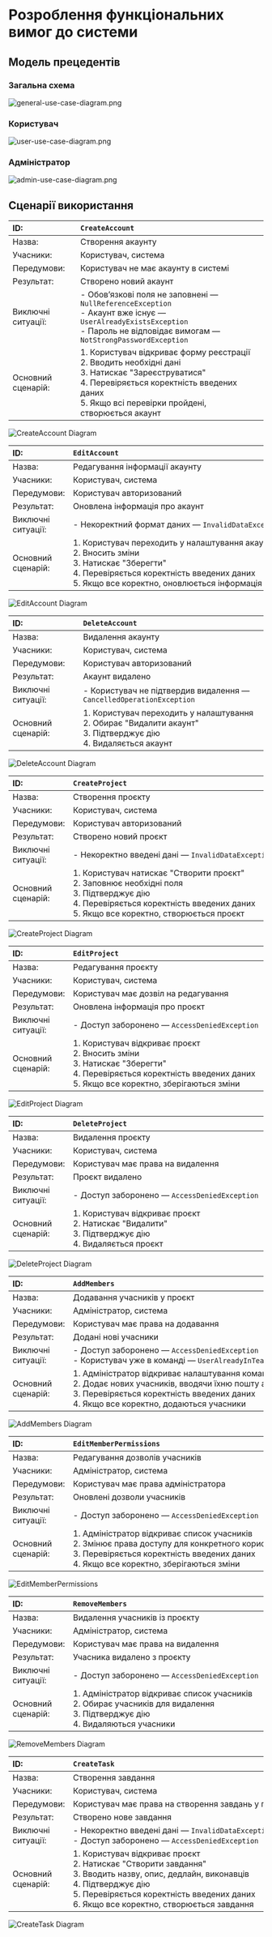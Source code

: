 # Розроблення функціональних вимог до системи

## Модель прецедентів

### Загальна схема

![general-use-case-diagram.png](../src/images/general-use-case-diagram.png)

### Користувач

![user-use-case-diagram.png](../src/images/user-use-case-diagram.png)

### Адміністратор

![admin-use-case-diagram.png](../src/images/admin-use-case-diagram.png)


## Сценарії використання

| ID:                | ` CreateAccount ` |
| :------------------| :--------------|     
| Назва:             | Створення акаунту |
| Учасники:          | Користувач, система |
| Передумови:        | Користувач не має акаунту в системі |
| Результат:         |  <div style="width:300px">Створено новий акаунт</div> |
| Виключні ситуації: | - Обов’язкові поля не заповнені — ` NullReferenceException `<br>- Акаунт вже існує — ` UserAlreadyExistsException `<br>- Пароль не відповідає вимогам — ` NotStrongPasswordException ` |
| Основний сценарій: | 1. Користувач відкриває форму реєстрації<br>2. Вводить необхідні дані<br>3. Натискає "Зареєструватися"<br>4. Перевіряється коректність введених даних<br>5. Якщо всі перевірки пройдені, створюється акаунт |

![CreateAccount Diagram](www.plantuml.com/plantuml/png/ZLBDIW9H5Dxx51TRjn8t6c4Bjn953s1wCs6QaPah6Sp2qSnD9CGmGX3X6zYWP9EZht3E6tNk6KOdA4ZG-tFFztC-JyLHTLjrRuoS2o-mmJwiqCC13Y64EOxTdA0FrvHvMnBmZ04i8DAbNEGBl6Va6eU2bYNwJD6djmSCSBf7Kls6i2jwVHGGmvAExpXYmXW3GSjSRtQ8L-8OQ4iGiH8jCM6s495M7gPqcH7KhbC0Jl892_-uC4iQ8yarpDsK_ut0H00X1WIVeA-TQR1Msl1JHA2OdZqsJG8XNIxe6nFZAB7CsqJEj9GKThjrhSI1R1GBnG9V7rqUw_vNHFk5JpZcTj7ZA8PfKALTwQ6eTGtZJ5v9MveDMUqrP4UrBJDJSE58-yImPRrvL-sr7UNyLbIprBcoBRDrMdUSMyjk_YoIPfCDyo7DP4ODXxfvykaBpZiauvz2_rdaFe1eV_L1tMzrjDcm_vwaVUGuoeo27XmlbTNH_bVFKLQddAjG7pJ2tm00) 

| ID:                | ` EditAccount ` |
| :------------------| :--------------|      
| Назва:             | Редагування інформації акаунту |
| Учасники:          | Користувач, система |
| Передумови:        | Користувач авторизований |
| Результат:         | <div style="width:500px">Оновлена інформація про акаунт</div> |
| Виключні ситуації: | - Некоректний формат даних — ` InvalidDataException ` |
| Основний сценарій: | 1. Користувач переходить у налаштування акаунту<br>2. Вносить зміни<br>3. Натискає "Зберегти"<br>4. Перевіряється коректність введених даних<br>5. Якщо все коректно, оновлюється інформація про акаунт |

![EditAccount Diagram](www.plantuml.com/plantuml/png/VLBDJi9W4BptARxWsHFX0iPmq8EFKQ5H4Ym4g_7G0pyY7emaXa1YeiOtg1LZKsXzXTatShxlWv9uiCtNR7TdPsQthLy6RY-ukcWx8PwHIn-936Ge8yI8P18wYfV1r4nOLNZ3b_HvniYnH4BmWvAHGeO8ApRTRzkPoMIg6AIy8oOpNIg8dWZ8PR2Xm3VMCcSgAG0lR1fgGwPzfafOuCEgurDNIXPg7Y7UhNSMruZ2FtOHorpwCfMPLYEEnbBaffIoAMDvO8t4Y9bSyj2CZ1N3o8PMpky4dkgrpiu3jUSrAkLAsQGFJW_rJ0bIhEHH9ffIRSORqVyT5HRL0hglJlnhjzrg7hc1UtpJyBf1g-ERikStZSXsX5UzACI6TcTVBqjkpGXhIyyaVlYQAqIxZTSSm_Flz-rqQqwTilmHVW40)

| ID:                | ` DeleteAccount ` |
| :------------------| :--------------|
| Назва:             | Видалення акаунту |
| Учасники:          | Користувач, система |
| Передумови:        | Користувач авторизований |
| Результат:         | Акаунт видалено |
| Виключні ситуації: | - Користувач не підтвердив видалення — ` CancelledOperationException ` |
| Основний сценарій: | 1. Користувач переходить у налаштування<br>2. Обирає "Видалити акаунт"<br>3. Підтверджує дію<br>4. Видаляється акаунт |

![DeleteAccount Diagram](www.plantuml.com/plantuml/png/VP51IiDW48NtESLGrwvADwr8GLnxXfZ-Q24c8KPmaKNQe7KXBOX4SA5uWrXI2Qtj6TxSoETV4dSc15w6xysRV_xXTUB6oSsLxwHunKupr3hHgUPOejHPwWWVomoix0lUiTACtnrsg50JVXJD1LkKsD3qqDXPsUgYzRtXatH6ubawU4ADoZhO0RLGhlcMcjCqxVobQO6AnDAcLlZId7wM2ftleI1CZCJZYyj43epNw_QwjdnqVYmsPOsDpdN6jeNen0wSC-UU7LxwBNee9sxW6TytexF8n6uo3eFJMyz4ly9I9XZPBCV-fVZOhmehVADCctdRS-c2SrAqPneqnd_s74O3PyWWNiWF)

| ID:                |<div style="width:500px">` CreateProject `</div>   |
| :------------------| :--------------|      
| Назва:             | Створення проєкту |
| Учасники:          | Користувач, система |
| Передумови:        | Користувач авторизований |
| Результат:         | Створено новий проєкт |
| Виключні ситуації: | - Некоректно введені дані — ` InvalidDataException ` |
| Основний сценарій: | 1. Користувач натискає "Створити проєкт"<br>2. Заповнює необхідні поля<br>3. Підтверджує дію<br>4. Перевіряється коректність введених даних<br>5. Якщо все коректно, створюється проєкт |

![CreateProject Diagram](www.plantuml.com/plantuml/png/VL7FIW9n4BxlKmnsxYHUDC937NgCJPSIR1Nx5HtsO8fv2OKGXI32DzWM3T7KL_ZcZVgShHzqIL36-VvyC_Ehthgmu-vkca62L-oqYvK-Qa_xo93gC0c47-DKh2mBtWZq3ZIiMKsaW3d_PpzY8e8zonsMM6klu7KpfDYpdM6h8-gm9ME73nte50isfsBuHiTUytw0p7sfNP8-jKybMrCTvIJxIJ3FvwRZ5zB4oqssH4P-LySwuMRFv8q5QvlNHZn4iqb86CGeBFZTqd4WBDEypEFYbekaqxYwTd8KrKh5Kj7Q9vUdWXUiQBlXSaFRXXTQsIbJVMB2hEofnt8HtuVDHlqiTE7vGorgkqOhDZYAwnRokuA_BMtz-7ykN0cC--_xjTgLe4fhFlGt)

| ID:                | <div style="width:500px">` EditProject `</div> |
| :------------------| :--------------|      
| Назва:             | Редагування проєкту |
| Учасники:          | Користувач, система |
| Передумови:        | Користувач має дозвіл на редагування |
| Результат:         | Оновлена інформація про проєкт |
| Виключні ситуації: | - Доступ заборонено — ` AccessDeniedException ` |
| Основний сценарій: | 1. Користувач відкриває проєкт<br>2. Вносить зміни<br>3. Натискає "Зберегти"<br>4. Перевіряється коректність введених даних<br>5. Якщо все коректно, зберігаються зміни |

![EditProject Diagram](www.plantuml.com/plantuml/png/VL5DIiDG4Dxd58-wTbMwQKKgw44qVMX0az94S955awBTI0jIKX14l45C3OROr2jySoFdJPAA6nC8apVVV3zlXdvmFWbkRwwj4C_OqHG5HHJJ31bIceUMuaSm0odx2a-Ku0EbWGfefV3DFplaV1Z_mb0nNuI2sHuLFh7bkGh57l32ix6HGoai7QpnZfofScnCfrD3vHFYhNR6pItIi2LvRGOoIcXAIrePDSOj5Kg98wPGSJkgZMJyvXmWDsReNd6PrcKjvtg1LXFdyYfG1zhkTNjTEJwwE3QP2gRzeWND3QLguitO_mChhFjxwA4wiMtj-wVQTVJexCxMuy3nNEbhToGgJOOsDYNOCD6YJV3dpWJxxugyyS0QCZNlyWS0)

| ID:                | <div style="width:500px">` DeleteProject `</div> |
| :------------------| :--------------|      
| Назва:             | Видалення проєкту |
| Учасники:          | Користувач, система |
| Передумови:        | Користувач має права на видалення |
| Результат:         | Проєкт видалено |
| Виключні ситуації: | - Доступ заборонено — ` AccessDeniedException ` |
| Основний сценарій: | 1. Користувач відкриває проєкт<br>2. Натискає "Видалити"<br>3. Підтверджує дію<br>4. Видаляється проєкт |

![DeleteProject Diagram](www.plantuml.com/plantuml/png/VP11IiDW48NtESLGrwvADur81Js8fZyQqAGql-0Y2qt1RgI5KY888juWb4H2glKARsxa_5FyLs8M8VFcotlC6sNsV6flRww372_OyJrQVk22PzYWudaUa3pAXFev9AouH8tEeGgj2TyoxD28M7ZiLLQ5SqEdK0yhjAXHOOlMRNeUVNEE8ctGY56D3vx93oALl0X9gIIrXgRnvPMb0nCD-eE-oaSNnwI-7RQyu3c-k2I9RDq94lie5iz3ZnxIIHIPB3irIMp6PtUHcTWuJNHlal4-XGATSxplkq23JrIvF__t2bxoMcAUX5d-KO6-_YqrdOJ1I6Ab_Hy0)

| ID:                | <div style="width:500px">` AddMembers `</div> |
| :------------------| :--------------|
| Назва:             | Додавання учасників у проєкт |
| Учасники:          | Адміністратор, система |
| Передумови:        | Користувач має права на додавання |
| Результат:         | Додані нові учасники |
| Виключні ситуації: | - Доступ заборонено — ` AccessDeniedException `<br>- Користувач уже в команді — ` UserAlreadyInTeamException ` |
| Основний сценарій: | 1. Адміністратор відкриває налаштування команди<br>2. Додає нових учасників, вводячи їхню пошту або ID<br>3. Перевіряється коректність введених даних<br>4. Якщо все коректно, додаються учасники |

![AddMembers Diagram](www.plantuml.com/plantuml/png/ZLB1Ql9W4BpdAHR-wz-JU36bADY3z_O1RFne1OsIfD123b6nxK6q5D5ZwHlO4E53JVeAks_K-H8CjQSAmcPsTcTcaxeVjBtWlj-pGdxbX0-oubHMCfAnHBoHCMSIXHRXbpFjlAmHlu6Oy0uapJ68I-AKDxn7-OBPYG61fB8Wtd761_E82LrkM09DZfCP-5gc91Dv1ZO2f7a7ZVW_eHKRhYpGqoHhcMBldFYBiqACiFoJCserRI8h5mZvWxM9mLkZ7HvLttah4R0O8IDiN69-1bvXqxGWEovlCClL0IRufxb5OxeeYoZk853aTM_l0lgdd6gbMidXyviBNCcauBtCuHmh2S6qCOo8Jr1Orqhg6JKSH_b-KxbTrRbySDGmw0xS7_rhNtcDdgVQdSUMUwNQ_LEISZk5bT_tdPS9Ju_BsYvEzOStFnZQLXqA-52-0G00)

| ID:                | <div style="width:500px">` EditMemberPermissions `</div> |
| :------------------| :--------------|
| Назва:             | Редагування дозволів учасників |
| Учасники:          | Адміністратор, система |
| Передумови:        | Користувач має права адміністратора |
| Результат:         | Оновлені дозволи учасників |
| Виключні ситуації: | - Доступ заборонено — ` AccessDeniedException ` |
| Основний сценарій: | 1. Адміністратор відкриває список учасників<br>2. Змінює права доступу для конкретного користувача<br>3. Перевіряється коректність введених даних<br>4. Якщо все коректно, зберігаються зміни |

![EditMemberPermissions](www.plantuml.com/plantuml/png/XLB1Ji904BttAoRnx8bm0MCmqG_Hib4IBOJMn4CFfOrw8SKO0aVZ7zHIObDf-OMPF_BjBfQZ93IxCs_Uc_VQWHzSJuF7Xtidv3SkU2ShhcKbCuabuanYRYGA7SBF8Flcs2D-1x3W2g2ISm2N93FUSubdmnL98g-SuLAZNm6RjvFhWqYA6Tvh5Kr0O6kCR89Yegy_iY2kG5SRdIsMgN7RS6FAMlemW7ajrtUCHiYVjiDRtd4M_Wb_W08qdCDV90jPOdOEd5KnhKhYrlwSm9kZME0F6_9CE6RsQDsGDmuKJKUtTm6TABVRwNPC_Upc70bfvp2HOZLmwdnAisqcBv1OzrheALsuhlBzI-MDrF3goLMJO3JsJ5zvGwj2T0pmIpj1Y1jmfKSNtpPPBjiW_dsbuqdV6K03Ny0l)

| ID:                | <div style="width:500px">` RemoveMembers `</div> |
| :------------------| :--------------|
| Назва:             | Видалення учасників із проєкту |
| Учасники:          | Адміністратор, система |
| Передумови:        | Користувач має права на видалення |
| Результат:         | Учасника видалено з проєкту |
| Виключні ситуації: | - Доступ заборонено — ` AccessDeniedException ` |
| Основний сценарій: | 1. Адміністратор відкриває список учасників<br>2. Обирає учасників для видалення<br>3. Підтверджує дію<br>4. Видаляються учасники |

![RemoveMembers Diagram](www.plantuml.com/plantuml/png/XP6_IiDG5CRtFCK1PwVIfH6fe0-YwKK3cfGcWaE6D0LTf14fTLDyWrWQ2MbJN-4xR-IN2ysWGpE4UtD_v_kJEupYoqbyVtVh97Z16bjTej6bJZNJ58Lcs6cQECB7agvT3WIl1DUe2LLO4Lo8Jl63YkyTQj6PFg7Wfk5vJNRLJRxZYrXgP_vZGjMDvaBHYii26vGyRJJl13vQQyr8b9gI-QRAWdECFNU9M4w2C3OoyQzlOZaoNh_Nxzdl9rUd3D-wqMPETxPjerSiF6EKHwgy3JhqMCuypqJHkGbyCxfuyCmuziF0dfjWP5qSkqlmsRPdhX9R54dte_OzDATVfizayZ_5KRbxaOEN48vTPqXhtjal)

| ID:                | <div style="width:500px">` CreateTask `</div> |
| :------------------| :--------------|
| Назва:             | Створення завдання |
| Учасники:          | Користувач, система |
| Передумови:        | Користувач має права на створення завдань у проєкті |
| Результат:         | Створено нове завдання |
| Виключні ситуації: | - Некоректно введені дані — ` InvalidDataException `<br>- Доступ заборонено — ` AccessDeniedException ` |
| Основний сценарій: | 1. Користувач відкриває проєкт<br>2. Натискає "Створити завдання"<br>3. Вводить назву, опис, дедлайн, виконавців<br>4. Підтверджує дію<br>5. Перевіряється коректність введених даних<br>6. Якщо все коректно, створюється завдання |

![CreateTask Diagram](www.plantuml.com/plantuml/png/VPBFIiD04CRlUOgXNkkfzDA8LAW77oEcYmPgMjee7d9eMhGNQK5A1K6aRn2MrZ-fQLzXvetyTeDH4ImqPEVxpSptiMaE8gyVNLvqd9WVUIj3VfD4HZ9cpQbCOeVmiunhNnl4zxBW5MS6jT2SU8V3bjSeZahi2TB8JEFCGXLUugoB7KOXVkKKXHMUEUSogtolC1m4S797K5EmMiPLGdc7Sb8bo6lyDz3UESTPmqy67JJOMxZKvS1duzckNyiGNIyoXYMK5Z9roI7BnRmiqcFm1wTnsMoQKDEWXpAJkN45RaPcdvKGd7F8IM5OcqNMO8w9DsGpsjV2KTYD5FM3i_E8zfHVhzLhjdnmUeZiDiP6fZ8n8qaIz9aBIKqcUMYKw3wTX5TU9sYtlCWxllPLBmgwuG_voFVLOD1IOQ3QltKLjWiJz1Mol1miBWF-kIBNiVo_tqgtvpfDBC17zGa0)


